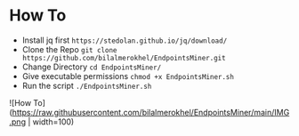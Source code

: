 # How To
- Install jq first `https://stedolan.github.io/jq/download/`
- Clone the Repo `git clone https://github.com/bilalmerokhel/EndpointsMiner.git`
-  Change Directory `cd EndpointsMiner/`
- Give executable permissions `chmod +x EndpointsMiner.sh`
- Run the script `./EndpointsMiner.sh`


![How To](https://raw.githubusercontent.com/bilalmerokhel/EndpointsMiner/main/IMG.png | width=100)
